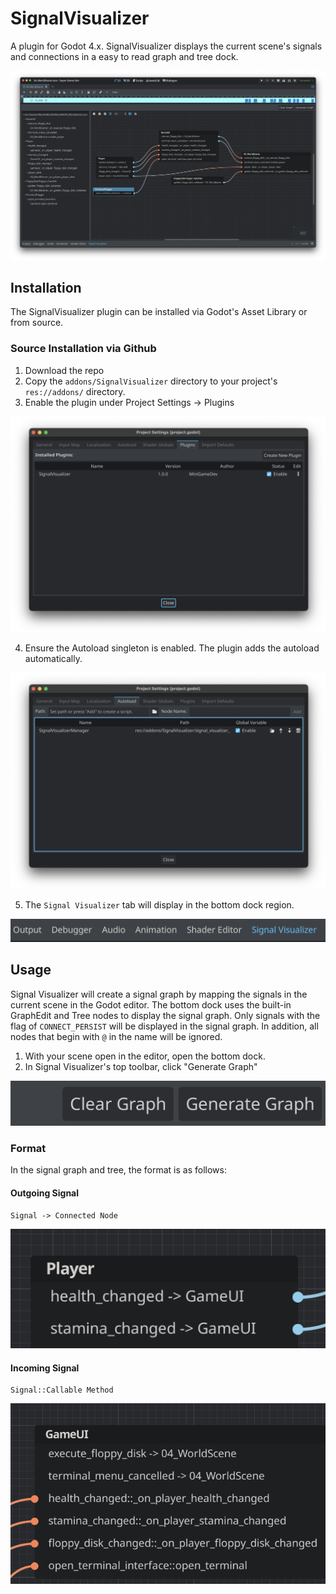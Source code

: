 # SignalVisualizer
A plugin for Godot 4.x. SignalVisualizer displays the current scene's signals and connections in a easy to read graph and tree dock.

![Signal Visualizer plugin running Godot 4.x](./images/SignalVisualizerDemo.png)

## Installation

The SignalVisualizer plugin can be installed via Godot's Asset Library or from source.

### Source Installation via Github

1. Download the repo
2. Copy the `addons/SignalVisualizer` directory to your project's `res://addons/` directory.
3. Enable the plugin under Project Settings -> Plugins

![Plugins Tab in Godot Project Settings](./images/PluginScreenshot.png)

4. Ensure the Autoload singleton is enabled. The plugin adds the autoload automatically.

![Autoload Tab in Godot Project Settings](./images/AutoloadScreenshot.png)

5. The `Signal Visualizer` tab will display in the bottom dock region. 

![Godot 4.x bottom dock displaying Signal Visualizer tab](./images/SignalVisualizerDockScreenshot.png)

## Usage

Signal Visualizer will create a signal graph by mapping the signals in the current scene in the Godot editor. The bottom dock uses the built-in GraphEdit and Tree nodes to display the signal graph. Only signals with the flag of `CONNECT_PERSIST` will be displayed in the signal graph. In addition, all nodes that begin with `@` in the name will be ignored.

1. With your scene open in the editor, open the bottom dock.
2. In Signal Visualizer's top toolbar, click "Generate Graph"

![Signal Visualizer plugin toolbar. Clear graph and Generate graph buttons.](./images/SignalVisualizerToolbarScreenshot.png)

### Format

In the signal graph and tree, the format is as follows:

#### Outgoing Signal

```
Signal -> Connected Node
```

![Player Node Outgoing Signals](./images/OutgoingSignalScreenshot%20.png)

#### Incoming Signal

```
Signal::Callable Method
```

![GameUI Node Incoming Signals](./images/IncomingSignalScreenshot.png)